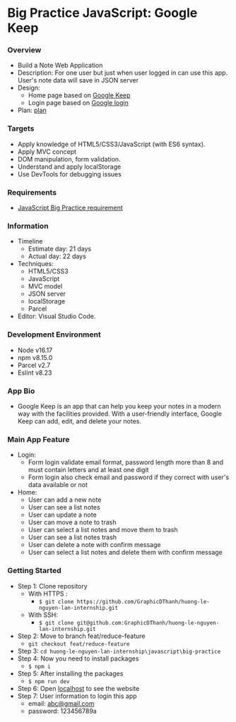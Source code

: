 # Big Practice JavaScript: Google Keep

### Overview
- Build a Note Web Application
- Description: For one user but just when user logged in can use this app. User's note data will save in JSON server
- Design:
  - Home page based on [Google Keep](https://keep.google.com/)
  - Login page based on [Google login](https://accounts.google.com/v3/signin/identifier?dsh=S604568833%3A1669618114483646&hl=vi&flowName=GlifWebSignIn&flowEntry=ServiceLogin&ifkv=ARgdvAs4p4kElAglL315rF4bWPsa1lvmR-Q-Dtq5aE-k0fgPr0CXJShwoVW7SpdWCpLZPMwSNGQ5Jg)
- Plan: [plan](https://docs.google.com/document/d/1ROXZqc8-eRKff-auMIWKkhY3HGG_UIwWJto0Wz2dcfc/edit#)

### Targets
- Apply knowledge of HTML5/CSS3/JavaScript (with ES6 syntax).
- Apply MVC concept
- DOM manipulation, form validation.
- Understand and apply localStorage
- Use DevTools for debugging issues

### Requirements
- [JavaScript Big Practice requirement](https://docs.google.com/document/d/1IKhmDPyauA5cIhqOFKY_B_w7ZimcuDdosjCgb9dW7jc/edit#)

### Information
- Timeline
  - Estimate day: 21 days
  - Actual day: 22 days
- Techniques: 
  - HTML5/CSS3
  - JavaScript
  - MVC model
  - JSON server
  - localStorage
  - Parcel
- Editor: Visual Studio Code.

### Development Environment
- Node v16.17
- npm v8.15.0
- Parcel v2.7
- Eslint v8.23

### App Bio
- Google Keep is an app that can help you keep your notes in a modern way with the facilities provided. With a user-friendly interface, Google Keep can add, edit, and delete your notes. 

### Main App Feature
- Login:
  - Form login validate email format, password length more than 8 and must contain letters and at least one digit
  - Form login also check email and password if they correct with user's data available or not
- Home:
  - User can add a new note
  - User can see a list notes
  - User can update a note
  - User can move a note to trash
  - User can select a list notes and move them to trash
  - User can see a list notes trash
  - User can delete a note with confirm message
  - User can select a list notes and delete them with confirm message

### Getting Started
- Step 1: Clone repository
  - With HTTPS :
     - `$ git clone https://github.com/GraphicDThanh/huong-le-nguyen-lan-internship.git`
  - With SSH: 
     - `$ git clone git@github.com:GraphicDThanh/huong-le-nguyen-lan-internship.git`
 - Step 2: Move to branch feat/reduce-feature
   -  `git checkout feat/reduce-feature`
 - Step 3: `cd huong-le-nguyen-lan-internship\javascript\big-practice` 
 - Step 4: Now you need to install packages
   - `$ npm i`
 - Step 5: After installing the packages
   - `$ npm run dev`
 - Step 6: Open [localhost](http://localhost:1234) to see the website
 - Step 7: User information to login this app
   - email: abc@gmail.com
   - password: 123456789a
